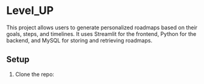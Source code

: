 # Level_UP

This project allows users to generate personalized roadmaps based on their goals, steps, and timelines. It uses Streamlit for the frontend, Python for the backend, and MySQL for storing and retrieving roadmaps.

## Setup

1. Clone the repo:
